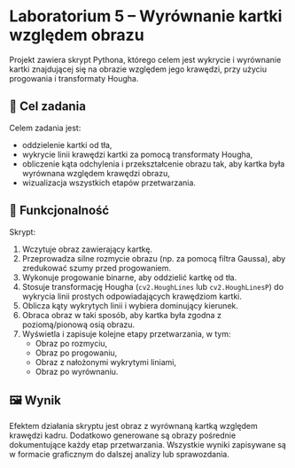 # Laboratorium 5 – Wyrównanie kartki względem obrazu

Projekt zawiera skrypt Pythona, którego celem jest wykrycie i wyrównanie kartki znajdującej się na obrazie względem jego krawędzi, przy użyciu progowania i transformaty Hougha.

## 📌 Cel zadania

Celem zadania jest:

- oddzielenie kartki od tła,
- wykrycie linii krawędzi kartki za pomocą transformaty Hougha,
- obliczenie kąta odchylenia i przekształcenie obrazu tak, aby kartka była wyrównana względem krawędzi obrazu,
- wizualizacja wszystkich etapów przetwarzania.

## 🧠 Funkcjonalność

Skrypt:

1. Wczytuje obraz zawierający kartkę.
2. Przeprowadza silne rozmycie obrazu (np. za pomocą filtra Gaussa), aby zredukować szumy przed progowaniem.
3. Wykonuje progowanie binarne, aby oddzielić kartkę od tła.
4. Stosuje transformację Hougha (`cv2.HoughLines` lub `cv2.HoughLinesP`) do wykrycia linii prostych odpowiadających krawędziom kartki.
5. Oblicza kąty wykrytych linii i wybiera dominujący kierunek.
6. Obraca obraz w taki sposób, aby kartka była zgodna z poziomą/pionową osią obrazu.
7. Wyświetla i zapisuje kolejne etapy przetwarzania, w tym:
   - Obraz po rozmyciu,
   - Obraz po progowaniu,
   - Obraz z nałożonymi wykrytymi liniami,
   - Obraz po wyrównaniu.

## 🖼️ Wynik

Efektem działania skryptu jest obraz z wyrównaną kartką względem krawędzi kadru. Dodatkowo generowane są obrazy pośrednie dokumentujące każdy etap przetwarzania. Wszystkie wyniki zapisywane są w formacie graficznym do dalszej analizy lub sprawozdania.
